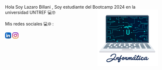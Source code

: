 Hola Soy Lazaro Billani , Soy estudiante del Bootcamp 2024 en la universidad UNTREF 💻🤓<img align='right' src='giphy.gif'
 width='200'>


Mis redes sociales 💻🌐 :
 
  <a href="https://www.linkedin.com/in/lazaro-billani/">
  <img width="20" heigth="20" src="linkedin.png"></a>
 <a href="https://www.instagram.com/lazarobillani/">
  <img width="20" heigth="20" src="instagram.png"></a>

